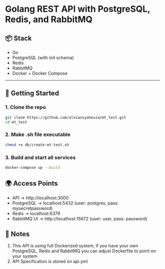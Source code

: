 # Golang REST API with PostgreSQL, Redis, and RabbitMQ

## 📦 Stack

- Go
- PostgreSQL (with init schema)
- Redis
- RabbitMQ
- Docker + Docker Compose

---

## 🚀 Getting Started

### 1. Clone the repo

```bash
git clone https://github.com/alviansyahexza/mt_test.git
cd mt_test
```

### 2. Make .sh file executable

```bash
chmod +x db/create-mt-test.sh
```

### 3. Build and start all services

```bash
docker-compose up --build
```

## 🌍 Access Points

- API → http://localhost:3000
- PostgreSQL → localhost:5432 (user: postgres, pass: mysecretpassword)
- Redis → localhost:6379
- RabbitMQ UI → http://localhost:15672 (user: user, pass: password)

## 📝 Notes

1. This API is using full Dockerized system, if you have your own PostgreSQL, Redis and RabbitMQ you can adjust Dockerfile to point on your system
2. API Specification is stored on api.yml
